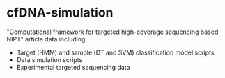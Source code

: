 # cfDNA-simulation
"Computational framework for targeted high-coverage sequencing based NIPT" article data including:
* Target (HMM) and sample (DT and SVM) classification model scripts
* Data simulation scripts
* Experimental targeted sequencing data
